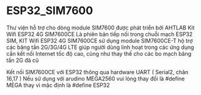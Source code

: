 # ESP32_SIM7600
Thư viện hỗ trợ cho dòng module SIM7600 được phát triển bởi AHTLAB
Kit Wifi ESP32 4G SIM7600CE
Là phiên bản tiếp nối trong chuỗi mạch ESP32 SIM, KIT Wifi ESP32 4G SIM7600CE sử dụng module SIM7600CE-T hộ trợ các băng tần 2G/3G/4G LTE giúp người dùng linh hoạt trong các ứng dụng cần kết nối Internet tốc độ cao, cũng như thay thế cho các bo mạch băng tần 2G đã cũ

Kết nối SIM7600CE với ESP32 thông qua hardware UART ( Serial2, chân 16,17 )
Nếu sử dụng với arudino MEGA2560 vui lòng thay đổi là #define MEGA thay vì mặc định là #define ESP32
